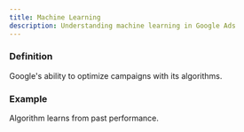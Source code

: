 ```yaml
---
title: Machine Learning
description: Understanding machine learning in Google Ads
---
```


### Definition
Google's ability to optimize campaigns with its algorithms.

### Example
Algorithm learns from past performance.